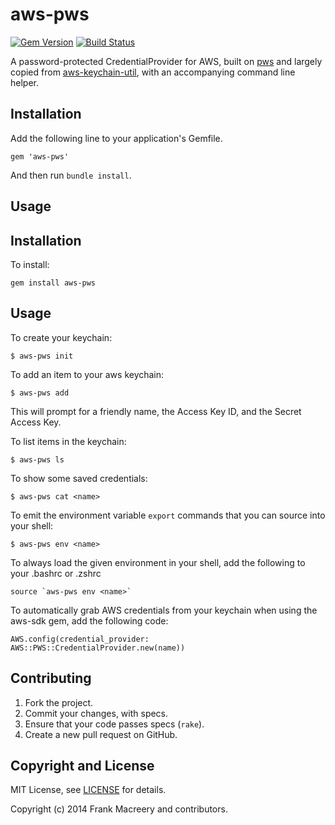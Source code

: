 # aws-pws

[![Gem Version](https://badge.fury.io/rb/aws-pws.png)](https://rubygems.org/gems/aws-pws)
[![Build Status](https://travis-ci.org/fancyremarker/aws-pws.png?branch=master)](https://travis-ci.org/fancyremarker/aws-pws)

A password-protected CredentialProvider for AWS, built on [pws](https://github.com/janlelis/pws) and largely copied from [aws-keychain-util](https://github.com/zwily/aws-keychain-util), with an accompanying command line helper.

## Installation

Add the following line to your application's Gemfile.

    gem 'aws-pws'

And then run `bundle install`.

## Usage

## Installation

To install:

    gem install aws-pws

## Usage

To create your keychain:

    $ aws-pws init

To add an item to your aws keychain:

    $ aws-pws add

This will prompt for a friendly name, the Access Key ID, and the Secret Access Key.

To list items in the keychain:

    $ aws-pws ls

To show some saved credentials:

    $ aws-pws cat <name>

To emit the environment variable `export` commands that you can source into your shell:

    $ aws-pws env <name>

To always load the given environment in your shell, add the following to
your .bashrc or .zshrc

    source `aws-pws env <name>`

To automatically grab AWS credentials from your keychain when using the aws-sdk gem, add the following code:

    AWS.config(credential_provider: AWS::PWS::CredentialProvider.new(name))

## Contributing

1. Fork the project.
1. Commit your changes, with specs.
1. Ensure that your code passes specs (`rake`).
1. Create a new pull request on GitHub.

## Copyright and License

MIT License, see [LICENSE](LICENSE.md) for details.

Copyright (c) 2014 Frank Macreery and contributors.
